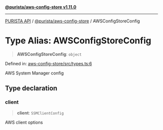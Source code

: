 [**@purista/aws-config-store v1.11.0**](../README.md)

***

[PURISTA API](../../../packages.md) / [@purista/aws-config-store](../README.md) / AWSConfigStoreConfig

# Type Alias: AWSConfigStoreConfig

> **AWSConfigStoreConfig**: `object`

Defined in: [aws-config-store/src/types.ts:6](https://github.com/puristajs/purista/blob/master/packages/aws-config-store/src/types.ts#L6)

AWS System Manager config

## Type declaration

### client

> **client**: `SSMClientConfig`

AWS client options
